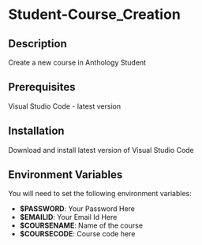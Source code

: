 # Student-Course_Creation

## Description
Create a new course in Anthology Student

## Prerequisites
Visual Studio Code - latest version

## Installation
Download and install latest version of Visual Studio Code

## Environment Variables
You will need to set the following environment variables:

- **$PASSWORD**: Your Password Here
- **$EMAILID**: Your Email Id Here
- **$COURSENAME**: Name of the course 
- **$COURSECODE**: Course code here 
